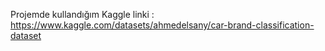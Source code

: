 Projemde kullandığım Kaggle linki : https://www.kaggle.com/datasets/ahmedelsany/car-brand-classification-dataset
